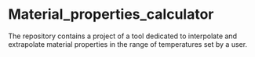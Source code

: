 # Material_properties_calculator
The repository contains a project of a tool dedicated to interpolate and extrapolate material properties in the range of temperatures set by a user.

